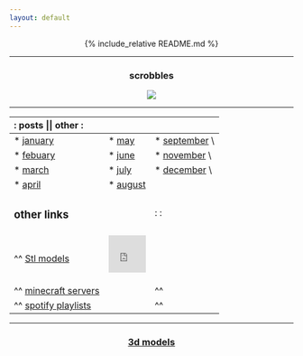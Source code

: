 ```yaml
---
layout: default
---
```



<div align="center">

{% include_relative README.md %}

</div>

--------------

<h3 align=center> scrobbles </h3>
<div>
<p align="center">
  <a href="https://last.fm/user/xkiv">
    <img src="https://lastfm-recently-played.vercel.app/api?user=xkiv" />
  </a>
</p>
</div>

---------------------------------



| :                   posts \|\| other                 : |||
| :------------ | :-------- | :----------------------------- |
|* [january](/posts/2022-01-02-january.md) | * [may](/posts/2022-05-02-may.md)|  * [september](/posts/2022-09-02-september.md) \
|* [febuary](/posts/2022-02-02-febuary.md) |  * [june](/posts/2022-06-02-june.md)    |  * [november](/posts/2022-11-02-november.md) \
|* [march](/posts/2022-03-02-march.md) | * [july](/posts/2022-07-02-july.md)    | * [december](/posts/2022-12-02-december.md)  \
|* [april](/posts/2022-04-02-april.md) | * [august](/posts/2022-08-02-august.md)| |
| <h3 align=left markdown="1">other links</h3> || :  : |
| ^^ [Stl models](/posts/other%20pages/stl.md)        | <div style="width:100%;height:0;padding-bottom:100%;position:relative;"><iframe src="https://giphy.com/embed/3oEhmM10mIi1dkMfmg" width="100%" height="100%" style="position:absolute" frameBorder="0" class="giphy-embed" allowFullScreen></iframe></div><p><a href="https://giphy.com/gifs/cd-dvd-optical-3oEhmM10mIi1dkMfmg"></a></p> |
| ^^ [minecraft servers](/posts/other%20pages/minecraft.md)          || ^^ |
| ^^ [spotify playlists](/posts/other%20pages/spotify.md)            || ^^ |


---------------------------------

<h3 align=center> <a href="model.html">3d models</a> </h3>